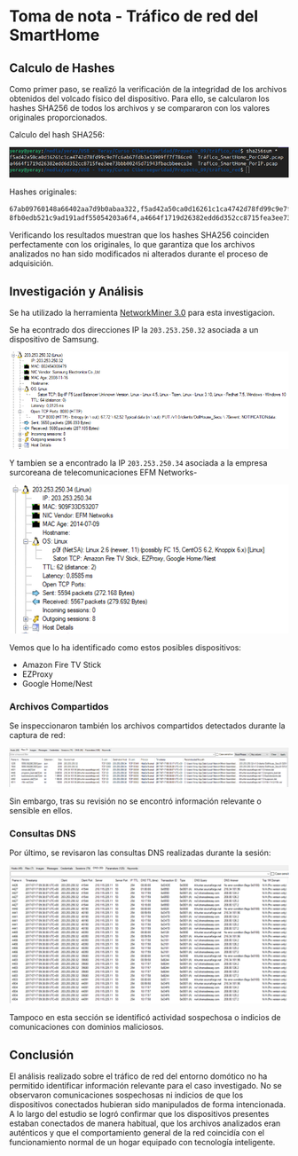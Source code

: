 # Toma de nota - Tráfico de red del SmartHome

## Calculo de Hashes

Como primer paso, se realizó la verificación de la integridad de los archivos obtenidos del volcado físico del dispositivo. Para ello, se calcularon los hashes SHA256 de todos los archivos y se compararon con los valores originales proporcionados.

Calculo del hash SHA256:

![image](./img/1.png)

Hashes originales:

```txt
67ab09760148a66402aa7d9b0abaa322,f5ad42a50ca0d16261c1ca4742d78fd99c9e7fc6ab67fdb3a53909ff7f786ce0,Tráfico_SmartHome_PorCOAP.pcap
8fb0edb521c9ad191adf55054203a6f4,a4664f1719d26382edd6d352cc8715fea3ee73bbb00245d71943fbacbbeeca3e,Trafico_SmartHome_PorIP.pcap
```

Verificando los resultados muestran que los hashes SHA256 coinciden perfectamente con los originales, lo que garantiza que los archivos analizados no han sido modificados ni alterados durante el proceso de adquisición.

## Investigación y Análisis

Se ha utilizado la herramienta [NetworkMiner 3.0](https://www.netresec.com/?page=NetworkMiner) para esta investigacion.

Se ha econtrado dos direcciones IP la `203.253.250.32` asociada a un dispositivo de Samsung.

![image](./img/11.png)

Y tambien se a encontrado la IP `203.253.250.34` asociada a la empresa surcoreana de telecomunicaciones EFM Networks-

![image](./img/12.png)

Vemos que lo ha identificado como estos posibles dispositivos:

- Amazon Fire TV Stick
- EZProxy
- Google Home/Nest

### Archivos Compartidos

Se inspeccionaron también los archivos compartidos detectados durante la captura de red:

![image](./img/13.png)

Sin embargo, tras su revisión no se encontró información relevante o sensible en ellos.

### Consultas DNS

Por último, se revisaron las consultas DNS realizadas durante la sesión:

![image](./img/14.png)

Tampoco en esta sección se identificó actividad sospechosa o indicios de comunicaciones con dominios maliciosos.

## Conclusión

El análisis realizado sobre el tráfico de red del entorno domótico no ha permitido identificar información relevante para el caso investigado. No se observaron comunicaciones sospechosas ni indicios de que los dispositivos conectados hubieran sido manipulados de forma intencionada. A lo largo del estudio se logró confirmar que los dispositivos presentes estaban conectados de manera habitual, que los archivos analizados eran auténticos y que el comportamiento general de la red coincidía con el funcionamiento normal de un hogar equipado con tecnología inteligente.
